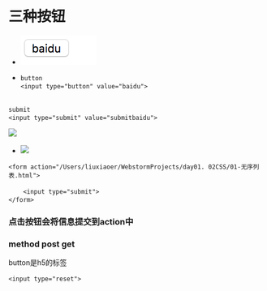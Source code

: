 # 三种按钮

* ![](/assets/btnInout.png)
* ```
  button
  <input type="button" value="baidu">


  ```

```
submit
<input type="submit" value="submitbaidu">
```

![](/assets/submitBtn.png)



* ![](/assets/submitDEMO2.png)

```
<form action="/Users/liuxiaoer/WebstormProjects/day01. 02CSS/01-无序列表.html">

    <input type="submit">
</form>
```

### 点击按钮会将信息提交到action中
### method post get


button是h5的标签




```
<input type="reset">
```





